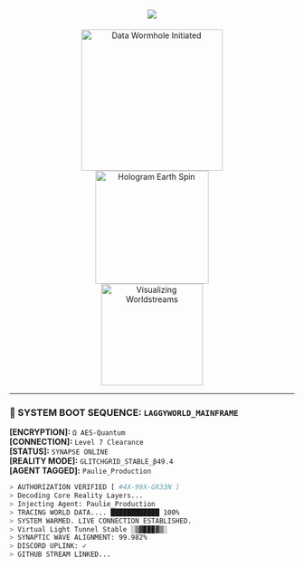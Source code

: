 <h1 align="center">
  <img src="https://readme-typing-svg.herokuapp.com?font=Share+Tech+Mono&size=28&duration=2000&pause=300&color=00FF00&center=true&vCenter=true&width=1000&lines=☠+CLASSIFIED+ACCESS+GRANTED...;⚡+Initializing+LAGGYWORLD+Neural+Link...;👁‍🗨+Entering+GLITCHGRID+::+BETA+v49.4" />
</h1>

<p align="center">
  <img src="https://media.giphy.com/media/2xPP3XtnuI1VZK1jqr/giphy.gif" width="250" title="Data Wormhole Initiated" />
  <br/>
  <img src="https://media.giphy.com/media/X8g6fovbOheOA/giphy.gif" width="200" title="Hologram Earth Spin" />
  <br/>
  <img src="https://media.giphy.com/media/j2mYFjH0k8wAEqvw0r/giphy.gif" width="180" title="Visualizing Worldstreams" />
</p>

---

### 🧬 SYSTEM BOOT SEQUENCE: `LAGGYWORLD_MAINFRAME`
**[ENCRYPTION]:** `Ω AES-Quantum`  
**[CONNECTION]:** `Level 7 Clearance`  
**[STATUS]:** `SYNAPSE ONLINE`  
**[REALITY MODE]:** `GLITCHGRID_STABLE_β49.4`  
**[AGENT TAGGED]:** `Paulie_Production`  

```bash
> AUTHORIZATION VERIFIED [ #4X-99X-GR33N ]
> Decoding Core Reality Layers...
> Injecting Agent: Paulie_Production
> TRACING WORLD DATA.... ████████████ 100%
> SYSTEM WARMED. LIVE CONNECTION ESTABLISHED.
> Virtual Light Tunnel Stable ░▒▓▉▉▉▓▒░
> SYNAPTIC WAVE ALIGNMENT: 99.982%
> DISCORD UPLINK: ✓
> GITHUB STREAM LINKED...
